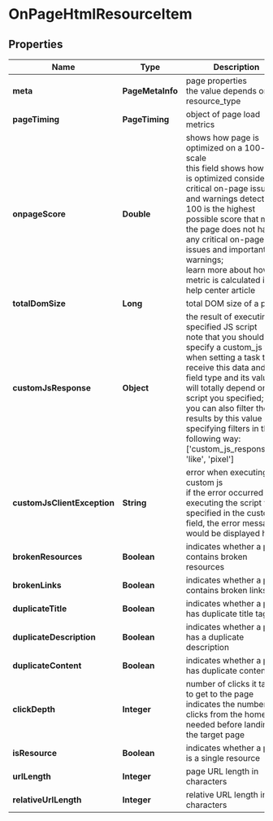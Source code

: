 # OnPageHtmlResourceItem


## Properties

| Name | Type | Description | Notes |
|------------ | ------------- | ------------- | -------------|
**meta** | **PageMetaInfo** | page properties<br>the value depends on the resource_type |[optional]|
**pageTiming** | **PageTiming** | object of page load metrics |[optional]|
**onpageScore** | **Double** | shows how page is optimized on a 100-point scale<br>this field shows how page is optimized considering critical on-page issues and warnings detected;<br>100 is the highest possible score that means the page does not have any critical on-page issues and important warnings;<br>learn more about how the metric is calculated in this help center article |[optional]|
**totalDomSize** | **Long** | total DOM size of a page |[optional]|
**customJsResponse** | **Object** | the result of executing a specified JS script<br>note that you should specify a custom_js field when setting a task to receive this data and the field type and its value will totally depend on the script you specified;<br>you can also filter the results by this value specifying filters in the following way:<br>['custom_js_response.url', 'like', 'pixel'] |[optional]|
**customJsClientException** | **String** | error when executing a custom js<br>if the error occurred when executing the script you specified in the custom_js field, the error message would be displayed here |[optional]|
**brokenResources** | **Boolean** | indicates whether a page contains broken resources |[optional]|
**brokenLinks** | **Boolean** | indicates whether a page contains broken links |[optional]|
**duplicateTitle** | **Boolean** | indicates whether a page has duplicate title tags |[optional]|
**duplicateDescription** | **Boolean** | indicates whether a page has a duplicate description |[optional]|
**duplicateContent** | **Boolean** | indicates whether a page has duplicate content |[optional]|
**clickDepth** | **Integer** | number of clicks it takes to get to the page<br>indicates the number of clicks from the homepage needed before landing at the target page |[optional]|
**isResource** | **Boolean** | indicates whether a page is a single resource |[optional]|
**urlLength** | **Integer** | page URL length in characters |[optional]|
**relativeUrlLength** | **Integer** | relative URL length in characters |[optional]|